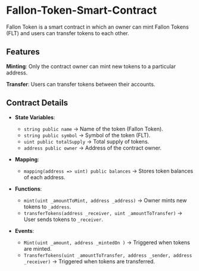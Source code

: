 # Fallon-Token-Smart-Contract
Fallon Token is a smart contract in which an owner can mint Fallon Tokens (FLT) and users can transfer tokens to each other.

## Features 
**Minting**: Only the contract owner can mint new tokens to a particular address.

**Transfer**: Users can transfer tokens between their accounts.

## Contract Details 
- **State Variables**:
  - `string public name` -> Name of the token (Fallon Token).  
  - `string public symbol` -> Symbol of the token (FLT).  
  - `uint public totalSupply` -> Total supply of tokens.  
  - `address public owner` -> Address of the contract owner.  

- **Mapping**:
  - `mapping(address => uint) public balances` -> Stores token balances of each address.
    
- **Functions**:
  - `mint(uint _amountToMint, address _address)` -> Owner mints new tokens to `_address`.  
  - `transferTokens(address _receiver, uint _amountToTransfer)` -> User sends tokens to `_receiver`.  

- **Events**:
  - `Mint(uint _amount, address _mintedOn )` -> Triggered when tokens are minted.  
  - `TransferTokens(uint _amountToTransfer, address _sender, address _receiver)` -> Triggered when tokens are transferred.
 
  
